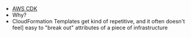 - [AWS CDK](https://docs.aws.amazon.com/CDK/latest/userguide/what-is.html) 
- Why? 
- CloudFormation Templates get kind of repetitive, and it often doesn't feel] easy to "break out" attributes of a piece of infrastructure